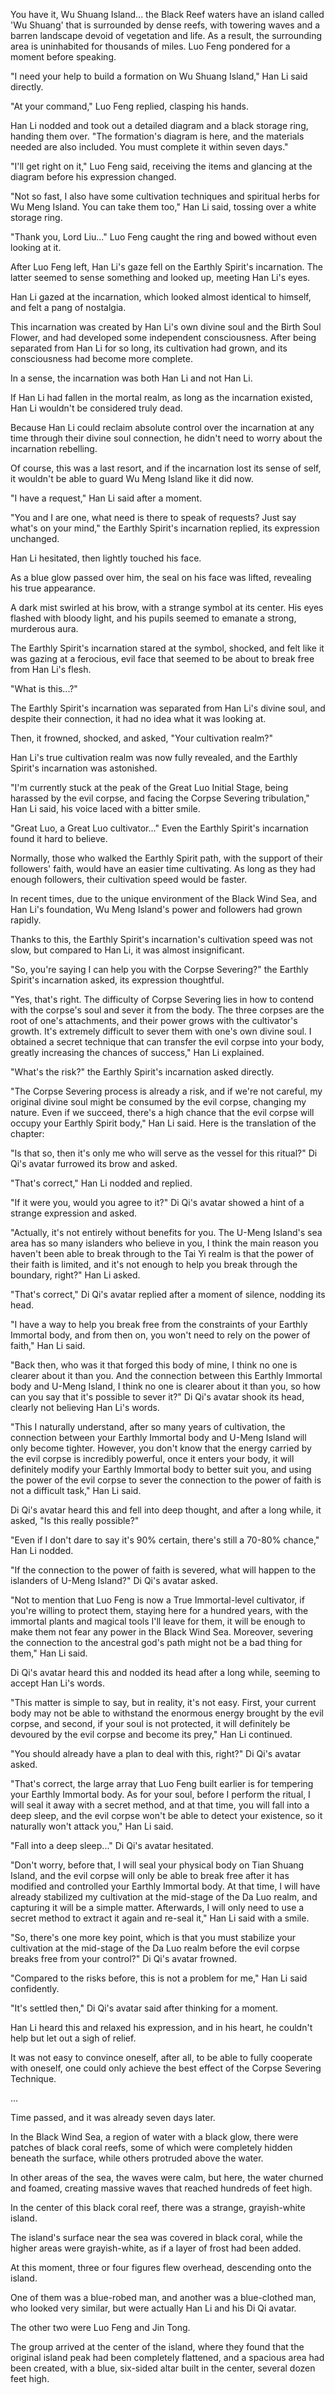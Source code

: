 You have it, Wu Shuang Island... the Black Reef waters have an island called 'Wu Shuang' that is surrounded by dense reefs, with towering waves and a barren landscape devoid of vegetation and life. As a result, the surrounding area is uninhabited for thousands of miles. Luo Feng pondered for a moment before speaking.

"I need your help to build a formation on Wu Shuang Island," Han Li said directly.

"At your command," Luo Feng replied, clasping his hands.

Han Li nodded and took out a detailed diagram and a black storage ring, handing them over. "The formation's diagram is here, and the materials needed are also included. You must complete it within seven days."

"I'll get right on it," Luo Feng said, receiving the items and glancing at the diagram before his expression changed.

"Not so fast, I also have some cultivation techniques and spiritual herbs for Wu Meng Island. You can take them too," Han Li said, tossing over a white storage ring.

"Thank you, Lord Liu..." Luo Feng caught the ring and bowed without even looking at it.

After Luo Feng left, Han Li's gaze fell on the Earthly Spirit's incarnation. The latter seemed to sense something and looked up, meeting Han Li's eyes.

Han Li gazed at the incarnation, which looked almost identical to himself, and felt a pang of nostalgia.

This incarnation was created by Han Li's own divine soul and the Birth Soul Flower, and had developed some independent consciousness. After being separated from Han Li for so long, its cultivation had grown, and its consciousness had become more complete.

In a sense, the incarnation was both Han Li and not Han Li.

If Han Li had fallen in the mortal realm, as long as the incarnation existed, Han Li wouldn't be considered truly dead.

Because Han Li could reclaim absolute control over the incarnation at any time through their divine soul connection, he didn't need to worry about the incarnation rebelling.

Of course, this was a last resort, and if the incarnation lost its sense of self, it wouldn't be able to guard Wu Meng Island like it did now.

"I have a request," Han Li said after a moment.

"You and I are one, what need is there to speak of requests? Just say what's on your mind," the Earthly Spirit's incarnation replied, its expression unchanged.

Han Li hesitated, then lightly touched his face.

As a blue glow passed over him, the seal on his face was lifted, revealing his true appearance.

A dark mist swirled at his brow, with a strange symbol at its center. His eyes flashed with bloody light, and his pupils seemed to emanate a strong, murderous aura.

The Earthly Spirit's incarnation stared at the symbol, shocked, and felt like it was gazing at a ferocious, evil face that seemed to be about to break free from Han Li's flesh.

"What is this...?"

The Earthly Spirit's incarnation was separated from Han Li's divine soul, and despite their connection, it had no idea what it was looking at.

Then, it frowned, shocked, and asked, "Your cultivation realm?"

Han Li's true cultivation realm was now fully revealed, and the Earthly Spirit's incarnation was astonished.

"I'm currently stuck at the peak of the Great Luo Initial Stage, being harassed by the evil corpse, and facing the Corpse Severing tribulation," Han Li said, his voice laced with a bitter smile.

"Great Luo, a Great Luo cultivator..." Even the Earthly Spirit's incarnation found it hard to believe.

Normally, those who walked the Earthly Spirit path, with the support of their followers' faith, would have an easier time cultivating. As long as they had enough followers, their cultivation speed would be faster.

In recent times, due to the unique environment of the Black Wind Sea, and Han Li's foundation, Wu Meng Island's power and followers had grown rapidly.

Thanks to this, the Earthly Spirit's incarnation's cultivation speed was not slow, but compared to Han Li, it was almost insignificant.

"So, you're saying I can help you with the Corpse Severing?" the Earthly Spirit's incarnation asked, its expression thoughtful.

"Yes, that's right. The difficulty of Corpse Severing lies in how to contend with the corpse's soul and sever it from the body. The three corpses are the root of one's attachments, and their power grows with the cultivator's growth. It's extremely difficult to sever them with one's own divine soul. I obtained a secret technique that can transfer the evil corpse into your body, greatly increasing the chances of success," Han Li explained.

"What's the risk?" the Earthly Spirit's incarnation asked directly.

"The Corpse Severing process is already a risk, and if we're not careful, my original divine soul might be consumed by the evil corpse, changing my nature. Even if we succeed, there's a high chance that the evil corpse will occupy your Earthly Spirit body," Han Li said.
Here is the translation of the chapter:

"Is that so, then it's only me who will serve as the vessel for this ritual?" Di Qi's avatar furrowed its brow and asked.

"That's correct," Han Li nodded and replied.

"If it were you, would you agree to it?" Di Qi's avatar showed a hint of a strange expression and asked.

"Actually, it's not entirely without benefits for you. The U-Meng Island's sea area has so many islanders who believe in you, I think the main reason you haven't been able to break through to the Tai Yi realm is that the power of their faith is limited, and it's not enough to help you break through the boundary, right?" Han Li asked.

"That's correct," Di Qi's avatar replied after a moment of silence, nodding its head.

"I have a way to help you break free from the constraints of your Earthly Immortal body, and from then on, you won't need to rely on the power of faith," Han Li said.

"Back then, who was it that forged this body of mine, I think no one is clearer about it than you. And the connection between this Earthly Immortal body and U-Meng Island, I think no one is clearer about it than you, so how can you say that it's possible to sever it?" Di Qi's avatar shook its head, clearly not believing Han Li's words.

"This I naturally understand, after so many years of cultivation, the connection between your Earthly Immortal body and U-Meng Island will only become tighter. However, you don't know that the energy carried by the evil corpse is incredibly powerful, once it enters your body, it will definitely modify your Earthly Immortal body to better suit you, and using the power of the evil corpse to sever the connection to the power of faith is not a difficult task," Han Li said.

Di Qi's avatar heard this and fell into deep thought, and after a long while, it asked, "Is this really possible?"

"Even if I don't dare to say it's 90% certain, there's still a 70-80% chance," Han Li nodded.

"If the connection to the power of faith is severed, what will happen to the islanders of U-Meng Island?" Di Qi's avatar asked.

"Not to mention that Luo Feng is now a True Immortal-level cultivator, if you're willing to protect them, staying here for a hundred years, with the immortal plants and magical tools I'll leave for them, it will be enough to make them not fear any power in the Black Wind Sea. Moreover, severing the connection to the ancestral god's path might not be a bad thing for them," Han Li said.

Di Qi's avatar heard this and nodded its head after a long while, seeming to accept Han Li's words.

"This matter is simple to say, but in reality, it's not easy. First, your current body may not be able to withstand the enormous energy brought by the evil corpse, and second, if your soul is not protected, it will definitely be devoured by the evil corpse and become its prey," Han Li continued.

"You should already have a plan to deal with this, right?" Di Qi's avatar asked.

"That's correct, the large array that Luo Feng built earlier is for tempering your Earthly Immortal body. As for your soul, before I perform the ritual, I will seal it away with a secret method, and at that time, you will fall into a deep sleep, and the evil corpse won't be able to detect your existence, so it naturally won't attack you," Han Li said.

"Fall into a deep sleep..." Di Qi's avatar hesitated.

"Don't worry, before that, I will seal your physical body on Tian Shuang Island, and the evil corpse will only be able to break free after it has modified and controlled your Earthly Immortal body. At that time, I will have already stabilized my cultivation at the mid-stage of the Da Luo realm, and capturing it will be a simple matter. Afterwards, I will only need to use a secret method to extract it again and re-seal it," Han Li said with a smile.

"So, there's one more key point, which is that you must stabilize your cultivation at the mid-stage of the Da Luo realm before the evil corpse breaks free from your control?" Di Qi's avatar frowned.

"Compared to the risks before, this is not a problem for me," Han Li said confidently.

"It's settled then," Di Qi's avatar said after thinking for a moment.

Han Li heard this and relaxed his expression, and in his heart, he couldn't help but let out a sigh of relief.

It was not easy to convince oneself, after all, to be able to fully cooperate with oneself, one could only achieve the best effect of the Corpse Severing Technique.

...

Time passed, and it was already seven days later.

In the Black Wind Sea, a region of water with a black glow, there were patches of black coral reefs, some of which were completely hidden beneath the surface, while others protruded above the water.

In other areas of the sea, the waves were calm, but here, the water churned and foamed, creating massive waves that reached hundreds of feet high.

In the center of this black coral reef, there was a strange, grayish-white island.

The island's surface near the sea was covered in black coral, while the higher areas were grayish-white, as if a layer of frost had been added.

At this moment, three or four figures flew overhead, descending onto the island.

One of them was a blue-robed man, and another was a blue-clothed man, who looked very similar, but were actually Han Li and his Di Qi avatar.

The other two were Luo Feng and Jin Tong.

The group arrived at the center of the island, where they found that the original island peak had been completely flattened, and a spacious area had been created, with a blue, six-sided altar built in the center, several dozen feet high.